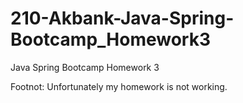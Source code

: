 # 210-Akbank-Java-Spring-Bootcamp_Homework3
Java Spring Bootcamp Homework 3


Footnot: Unfortunately my homework is not working.

